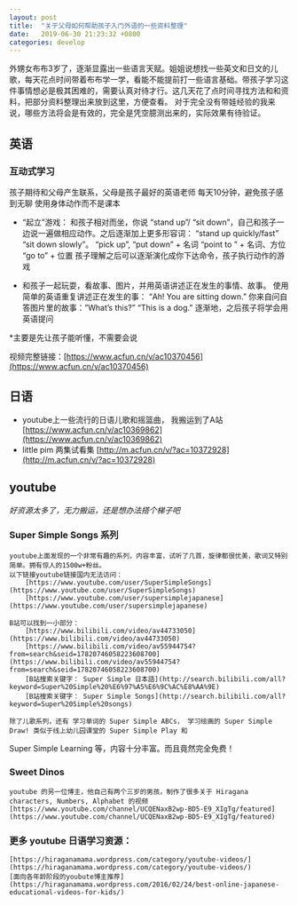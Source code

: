 ```yaml
---
layout: post
title:  "关于父母如何帮助孩子入门外语的一些资料整理"
date:   2019-06-30 21:23:32 +0800
categories: develop
---
```


外甥女布布3岁了，逐渐显露出一些语言天赋。姐姐说想找一些英文和日文的儿歌，每天花点时间带着布布学一学，看能不能提前打一些语言基础。带孩子学习这件事情想必是极其困难的，需要认真对待才行。这几天花了点时间寻找方法和和资料，把部分资料整理出来放到这里，方便查看。
对于完全没有带娃经验的我来说，哪些方法将会是有效的，完全是凭空臆测出来的，实际效果有待验证。

## 英语

###  互动式学习

孩子期待和父母产生联系，父母是孩子最好的英语老师
每天10分钟，避免孩子感到无聊
使用身体动作而不是课本
* “起立”游戏： 和孩子相对而坐，你说 “stand up”/ “sit down”，自己和孩子一边说一遍做相应动作。之后逐渐加上更多形容词： “stand up quickly/fast” “sit down slowly”。
	“pick up”, “put down” + 名词 
	“point to ” + 名词、方位
	“go to” + 位置
孩子理解之后可以逐渐演化成你下达命令，孩子执行动作的游戏

* 和孩子一起玩耍，看故事、图片，并用英语讲述正在发生的事情、故事。
	使用简单的英语重复讲述正在发生的事：
		“Ah! You are sitting down.”
	你来自问自答图片里的故事：”What’s this?” “This is a dog.” 逐渐地，之后孩子将学会用英语提问
	
*主要是先让孩子能听懂，不需要会说
	
	
视频完整链接：[https://www.acfun.cn/v/ac10370456](https://www.acfun.cn/v/ac10370456)

## 日语

* youtube上一些流行的日语儿歌和摇篮曲， 我搬运到了A站 [https://www.acfun.cn/v/ac10369862](https://www.acfun.cn/v/ac10369862)
* little pim 两集试看集 [http://m.acfun.cn/v/?ac=10372928](http://m.acfun.cn/v/?ac=10372928)

## youtube
  *好资源太多了，无力搬运，还是想办法搭个梯子吧*

### Super Simple Songs 系列
    youtube上面发现的一个非常有趣的系列，内容丰富，试听了几首，旋律都很优美，歌词又特别简单。拥有惊人的1500w+粉丝。
    以下链接youtube链接国内无法访问：
        [https://www.youtube.com/user/SuperSimpleSongs](https://www.youtube.com/user/SuperSimpleSongs)
        [https://www.youtube.com/user/supersimplejapanese](https://www.youtube.com/user/supersimplejapanese)
    
    B站可以找到一小部分：
        [https://www.bilibili.com/video/av44733050](https://www.bilibili.com/video/av44733050)
        [https://www.bilibili.com/video/av55944754?from=search&seid=17820746058223608700](https://www.bilibili.com/video/av55944754?from=search&seid=17820746058223608700)
        [B站搜索关键字： Super Simple 日本語](http://search.bilibili.com/all?keyword=Super%20Simple%20%E6%97%A5%E6%9C%AC%E8%AA%9E)
        [B站搜索关键字： Super Simple Songs](http://search.bilibili.com/all?keyword=Super%20Simple%20songs)

    除了儿歌系列，还有 学习单词的 Super Simple ABCs， 学习绘画的 Super Simple Draw! 类似于线上幼儿园课堂的 Super Simple Play 和 
Super Simple Learning 等，内容十分丰富。而且竟然完全免费！


### Sweet Dinos
    youtube 的另一位博主，他自己有两个三岁的男孩，制作了很多关于 Hiragana characters, Numbers, Alphabet 的视频
    [https://www.youtube.com/channel/UCQENaxB2wp-BD5-E9_XIgTg/featured](https://www.youtube.com/channel/UCQENaxB2wp-BD5-E9_XIgTg/featured)


### 更多 youtube 日语学习资源：
    [https://hiraganamama.wordpress.com/category/youtube-videos/](https://hiraganamama.wordpress.com/category/youtube-videos/)
    [面向各年龄阶段的youbute博主推荐](https://hiraganamama.wordpress.com/2016/02/24/best-online-japanese-educational-videos-for-kids/)
